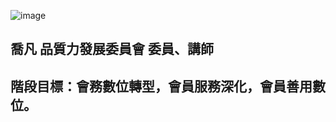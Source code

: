 ![image](https://user-images.githubusercontent.com/104967991/167973388-9a889cb5-06ce-42cb-9f52-7fddbf5185d1.png)
## 喬凡  品質力發展委員會 委員、講師
## 階段目標：會務數位轉型，會員服務深化，會員善用數位。

